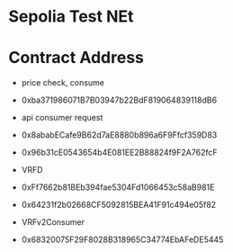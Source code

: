# Sepolia Test NEt

# Contract Address

- price check, consume
- 0xba371986071B7B03947b22BdF819064839118dB6

- api consumer request
- 0x8ababECafe9B62d7aE8880b896a6F9Ffcf359D83
- 0x96b31cE0543654b4E081EE2B88824f9F2A762fcF

- VRFD
- 0xFf7662b81BEb394fae5304Fd1066453c58aB981E
- 0x64231f2b02668CF5092815BEA41F91c494e05f82

- VRFv2Consumer
- 0x68320075F29F8028B318965C34774EbAFeDE5445
